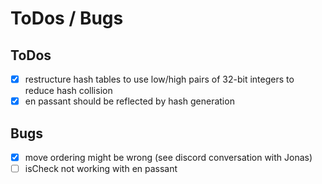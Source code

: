 # ToDos / Bugs

## ToDos
- [X] restructure hash tables to use low/high pairs of 32-bit integers to reduce hash collision
- [X] en passant should be reflected by hash generation
## Bugs
- [X] move ordering might be wrong (see discord conversation with Jonas)
- [ ] isCheck not working with en passant